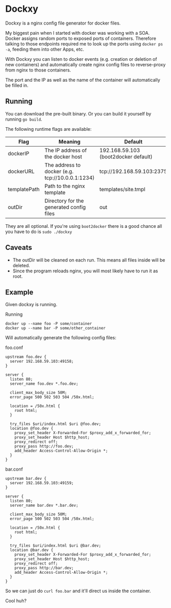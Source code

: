 # Dockxy

Dockxy is a nginx config file generator for docker files.

My biggest pain when I started with docker was working with a SOA.
Docker assigns random ports to exposed ports of containers. Therefore
talking to those endpoints required me to look up the ports using `docker ps -a`,
feeding them into other Apps, etc.

With Dockxy you can listen to docker events (e.g. creation or deletion of new
containers) and automatically create nginx config files to reverse-proxy from
nginx to those containers.

The port and the IP as well as the name of the container will automatically be
filled in.

## Running

You can download the pre-built binary. Or you can build it yourself by running
`go build`.

The following runtime flags are available:

Flag         | Meaning | Default
-------------|-------- | -------
dockerIP     | The IP address of the docker host                | 192.168.59.103 (boot2docker default)
dockerURL    | The address to docker (e.g. tcp://10.0.0.1:1234) | tcp://192.168.59.103:2375
templatePath | Path to the nginx template                       | templates/site.tmpl
outDir       | Directory for the generated config files         | out

They are all optional. If you're using `boot2docker` there is a good chance all
you have to do is `sudo ./dockxy`

## Caveats

* The outDir will be cleaned on each run. This means all files inside will be deleted.
* Since the program reloads nginx, you will most likely have to run it as root.

## Example

Given dockxy is running.

Running

```
docker up --name foo -P some/container
docker up --name bar -P some/other_container
```

Will automatically generate the following config files:

foo.conf


```
upstream foo.dev {
  server 192.168.59.103:49158;
}

server {
  listen 80;
  server_name foo.dev *.foo.dev;

  client_max_body_size 50M;
  error_page 500 502 503 504 /50x.html;

  location = /50x.html {
    root html;
  }

  try_files $uri/index.html $uri @foo.dev;
  location @foo.dev {
    proxy_set_header X-Forwarded-For $proxy_add_x_forwarded_for;
    proxy_set_header Host $http_host;
    proxy_redirect off;
    proxy_pass http://foo.dev;
    add_header Access-Control-Allow-Origin *;
  }
}
```

bar.conf

```
upstream bar.dev {
  server 192.168.59.103:49159;
}

server {
  listen 80;
  server_name bar.dev *.bar.dev;

  client_max_body_size 50M;
  error_page 500 502 503 504 /50x.html;

  location = /50x.html {
    root html;
  }

  try_files $uri/index.html $uri @bar.dev;
  location @bar.dev {
    proxy_set_header X-Forwarded-For $proxy_add_x_forwarded_for;
    proxy_set_header Host $http_host;
    proxy_redirect off;
    proxy_pass http://bar.dev;
    add_header Access-Control-Allow-Origin *;
  }
}
```

So we can just do `curl foo.bar` and it'll direct us inside the container.

Cool huh?
